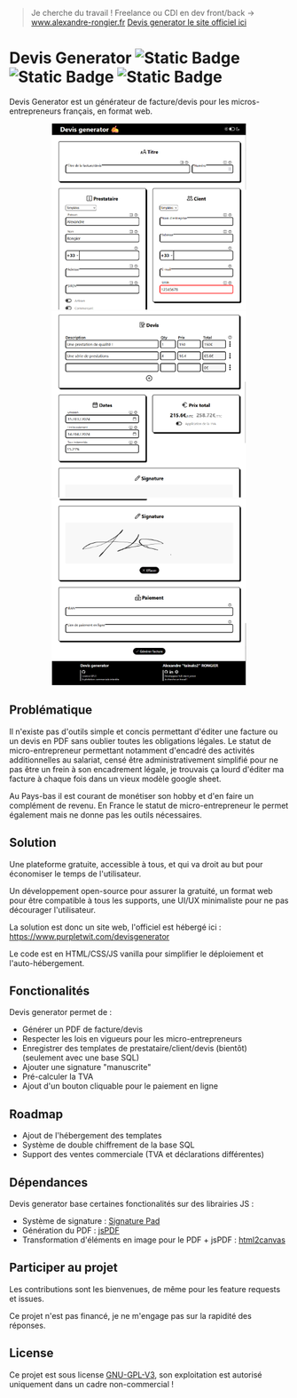 > Je cherche du travail ! Freelance ou CDI en dev front/back -> www.alexandre-rongier.fr
> [Devis generator le site officiel ici](https://www.purpletwit.com/devisgenerator)
# Devis Generator ![Static Badge](https://img.shields.io/badge/Licencse-GPL_V3-red) ![Static Badge](https://img.shields.io/badge/__-vanilla-yellow?style=flat&logo=javascript) ![Static Badge](https://img.shields.io/badge/__-Node--Red-red?style=flat&logo=nodered&logoColor=%23ff0505)

Devis Generator est un générateur de facture/devis pour les micros-entrepreneurs français, en format web.


<p align="center">
  <img width="350" height="335" src="https://raw.githubusercontent.com/tainalo2/devis_generator/main/image_for_readme_1.png">
  <img width="350" height="335" src="https://raw.githubusercontent.com/tainalo2/devis_generator/main/image_for_readme_2.png">
  <img width="350" height="335" src="https://raw.githubusercontent.com/tainalo2/devis_generator/main/image_for_readme_3.png">
</p>

## Problématique
Il n'existe pas d'outils simple et concis permettant d'éditer une facture ou un devis en PDF sans oublier toutes les obligations légales. Le statut de micro-entrepreneur permettant notamment d'encadré des activités additionnelles au salariat, censé être administrativement simplifié pour ne pas être un frein à son encadrement légale, je trouvais ça lourd d'éditer ma facture à chaque fois dans un vieux modèle google sheet.

Au Pays-bas il est courant de monétiser son hobby et d'en faire un complément de revenu. En France le statut de micro-entrepreneur le permet également mais ne donne pas les outils nécessaires.

## Solution
Une plateforme gratuite, accessible à tous, et qui va droit au but pour économiser le temps de l'utilisateur.

Un développement open-source pour assurer la gratuité, un format web pour être compatible à tous les supports, une UI/UX minimaliste pour ne pas décourager l'utilisateur.

La solution est donc un site web, l'officiel est hébergé ici : https://www.purpletwit.com/devisgenerator

Le code est en HTML/CSS/JS vanilla pour simplifier le déploiement et l'auto-hébergement.

## Fonctionalités

Devis generator permet de :
* Générer un PDF de facture/devis
* Respecter les lois en vigueurs pour les micro-entrepreneurs
* Enregistrer des templates de prestataire/client/devis (bientôt) (seulement avec une base SQL)
* Ajouter une signature "manuscrite"
* Pré-calculer la TVA
* Ajout d'un bouton cliquable pour le paiement en ligne

## Roadmap
* Ajout de l'hébergement des templates
* Système de double chiffrement de la base SQL
* Support des ventes commerciale (TVA et déclarations différentes)

## Dépendances
Devis generator base certaines fonctionalités sur des librairies JS :
* Système de signature : [Signature Pad](https://github.com/szimek/signature_pad?tab=readme-ov-file)
* Génération du PDF : [jsPDF](https://github.com/parallax/jsPDF)
* Transformation d'éléments en image pour le PDF + jsPDF : [html2canvas](https://github.com/niklasvh/html2canvas)

## Participer au projet

Les contributions sont les bienvenues, de même pour les feature requests et issues.

Ce projet n'est pas financé, je ne m'engage pas sur la rapidité des réponses.

## License
Ce projet est sous license [GNU-GPL-V3](https://www.gnu.org/licenses/gpl-3.0), son exploitation est autorisé uniquement dans un cadre non-commercial !
